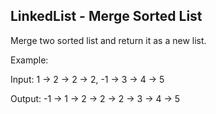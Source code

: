 ## LinkedList - Merge Sorted List

Merge two sorted list and return it as a new list.

Example:

Input: 1 -> 2 -> 2 -> 2, -1 -> 3 -> 4 -> 5

Output:  -1 -> 1 -> 2 -> 2 -> 2 -> 3 -> 4 -> 5


